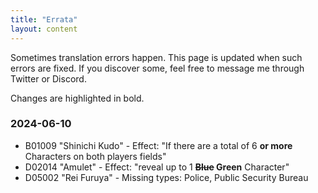 ```yaml
---
title: "Errata"
layout: content
---
```


Sometimes translation errors happen. This page is updated when such errors are fixed.
If you discover some, feel free to message me through Twitter or Discord.

Changes are highlighted in bold.

### 2024-06-10

* B01009 "Shinichi Kudo" - Effect: "If there are a total of 6 **or more** Characters on both players fields"
* D02014 "Amulet" - Effect: "reveal up to 1 **~~Blue~~ Green** Character"
* D05002 "Rei Furuya" - Missing types: Police, Public Security Bureau